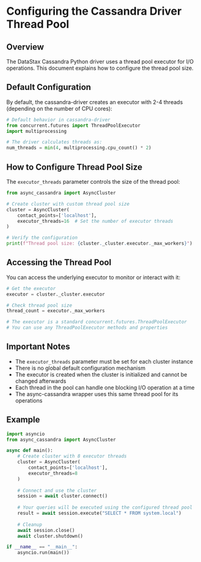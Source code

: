 # Configuring the Cassandra Driver Thread Pool

## Overview

The DataStax Cassandra Python driver uses a thread pool executor for I/O operations. This document explains how to configure the thread pool size.

## Default Configuration

By default, the cassandra-driver creates an executor with 2-4 threads (depending on the number of CPU cores):

```python
# Default behavior in cassandra-driver
from concurrent.futures import ThreadPoolExecutor
import multiprocessing

# The driver calculates threads as:
num_threads = min(4, multiprocessing.cpu_count() * 2)
```

## How to Configure Thread Pool Size

The `executor_threads` parameter controls the size of the thread pool:

```python
from async_cassandra import AsyncCluster

# Create cluster with custom thread pool size
cluster = AsyncCluster(
    contact_points=['localhost'],
    executor_threads=16  # Set the number of executor threads
)

# Verify the configuration
print(f"Thread pool size: {cluster._cluster.executor._max_workers}")
```

## Accessing the Thread Pool

You can access the underlying executor to monitor or interact with it:

```python
# Get the executor
executor = cluster._cluster.executor

# Check thread pool size
thread_count = executor._max_workers

# The executor is a standard concurrent.futures.ThreadPoolExecutor
# You can use any ThreadPoolExecutor methods and properties
```

## Important Notes

- The `executor_threads` parameter must be set for each cluster instance
- There is no global default configuration mechanism
- The executor is created when the cluster is initialized and cannot be changed afterwards
- Each thread in the pool can handle one blocking I/O operation at a time
- The async-cassandra wrapper uses this same thread pool for its operations

## Example

```python
import asyncio
from async_cassandra import AsyncCluster

async def main():
    # Create cluster with 8 executor threads
    cluster = AsyncCluster(
        contact_points=['localhost'],
        executor_threads=8
    )
    
    # Connect and use the cluster
    session = await cluster.connect()
    
    # Your queries will be executed using the configured thread pool
    result = await session.execute("SELECT * FROM system.local")
    
    # Cleanup
    await session.close()
    await cluster.shutdown()

if __name__ == "__main__":
    asyncio.run(main())
```